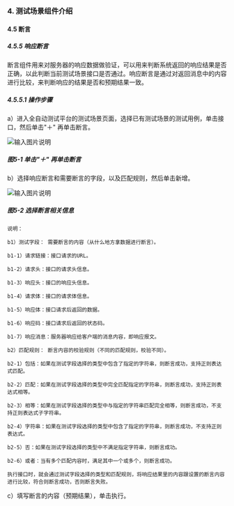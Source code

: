### 4. 测试场景组件介绍

#### 4.5 断言

##### 4.5.5 响应断言

断言组件用来对服务器的响应数据做验证，可以用来判断系统返回的响应结果是否正确，以此判断当前测试场景接口是否通过。响应断言是通过对返回消息中的内容进行比较，来判断响应的结果是否和预期结果一致。

##### 4.5.5.1 操作步骤

a）进入全自动测试平台的测试场景页面，选择已有测试场景的测试用例，单击接口，然后单击"＋" 再单击断言。

![输入图片说明](../../../images/SoFlu%E5%85%A8%E8%87%AA%E5%8A%A8%E6%B5%8B%E8%AF%95%E5%B9%B3%E5%8F%B0%E6%95%99%E7%A8%8B/4.%20%E6%B5%8B%E8%AF%95%E5%9C%BA%E6%99%AF%E7%BB%84%E4%BB%B6%E4%BB%8B%E7%BB%8D/5.%20%E6%96%AD%E8%A8%80/5-1.png)

##### 图5-1 单击"＋" 再单击断言

b）选择响应断言和需要断言的字段，以及匹配规则，然后单击新增。

![输入图片说明](../../../images/SoFlu%E5%85%A8%E8%87%AA%E5%8A%A8%E6%B5%8B%E8%AF%95%E5%B9%B3%E5%8F%B0%E6%95%99%E7%A8%8B/4.%20%E6%B5%8B%E8%AF%95%E5%9C%BA%E6%99%AF%E7%BB%84%E4%BB%B6%E4%BB%8B%E7%BB%8D/5.%20%E6%96%AD%E8%A8%80/5-2.png)

##### 图5-2 选择断言相关信息

```
说明：

b1）测试字段： 需要断言的内容（从什么地方拿数据进行断言）。

b1-1）请求链接：接口请求的URL。

b1-2）请求头：接口的请求头信息。

b1-3）响应头：接口的响应头信息。

b1-4）请求体：接口的请求体信息。

b1-5）响应体：接口请求后返回的数据。

b1-6）响应码：接口请求后返回的状态码。

b1-7）响应消息：服务器响应给客户端的消息内容，即响应报文。

b2）匹配规则： 断言内容的校验规则（不同的匹配规则，校验不同）。

b2-1）包括：如果在测试字段选择的类型中包含了指定的字符串，则断言成功，支持正则表达式匹配。

b2-2）匹配：如果在测试字段选择的类型中完全匹配指定的字符串，则断言成功，支持正则表达式相等。

b2-3）相等：如果在测试字段选择的类型中与指定的字符串匹配完全相等，则断言成功，不支持正则表达式子字符串。

b2-4）字符串：如果在测试字段选择的类型中包含了指定的字符串，则断言成功，不支持正则表达式。

b2-5）否：如果在测试字段选择的类型中不满足指定字符串，则断言成功。

b2-6）或者：当有多个匹配内容时，满足其中一个或多个，则断言成功。

执行接口时，就会通过测试字段选择的类型和匹配规则，将响应结果里的内容跟设置的断言内容进行比较，符合则断言成功，否则断言失败。
```

c）填写断言的内容（预期结果），单击执行。
